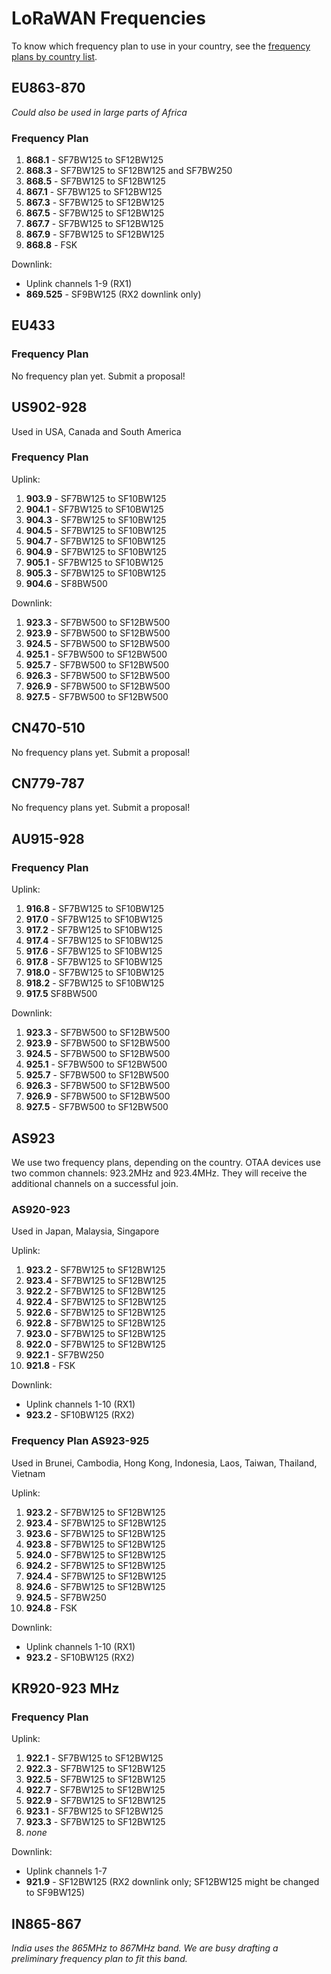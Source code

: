 # LoRaWAN Frequencies

To know which frequency plan to use in your country, see the [frequency plans by country list](By-Country).

## EU863-870

_Could also be used in large parts of Africa_

### Frequency Plan

1. **868.1** - SF7BW125 to SF12BW125
2. **868.3** - SF7BW125 to SF12BW125 and SF7BW250
3. **868.5** - SF7BW125 to SF12BW125
4. **867.1** - SF7BW125 to SF12BW125
5. **867.3** - SF7BW125 to SF12BW125
6. **867.5** - SF7BW125 to SF12BW125
7. **867.7** - SF7BW125 to SF12BW125
8. **867.9** - SF7BW125 to SF12BW125
9. **868.8** - FSK

Downlink:

- Uplink channels 1-9 (RX1)
- **869.525** - SF9BW125 (RX2 downlink only)

## EU433

### Frequency Plan

No frequency plan yet. Submit a proposal!

## US902-928

Used in USA, Canada and South America

### Frequency Plan

Uplink:

1. **903.9** - SF7BW125 to SF10BW125
2. **904.1** - SF7BW125 to SF10BW125
3. **904.3** - SF7BW125 to SF10BW125
4. **904.5** - SF7BW125 to SF10BW125
5. **904.7** - SF7BW125 to SF10BW125
6. **904.9** - SF7BW125 to SF10BW125
7. **905.1** - SF7BW125 to SF10BW125
8. **905.3** - SF7BW125 to SF10BW125
9. **904.6** - SF8BW500

Downlink:

1. **923.3** - SF7BW500 to SF12BW500
2. **923.9** - SF7BW500 to SF12BW500
3. **924.5** - SF7BW500 to SF12BW500
4. **925.1** - SF7BW500 to SF12BW500
5. **925.7** - SF7BW500 to SF12BW500
6. **926.3** - SF7BW500 to SF12BW500
7. **926.9** - SF7BW500 to SF12BW500
8. **927.5** - SF7BW500 to SF12BW500

## CN470-510
No frequency plans yet. Submit a proposal!

## CN779-787
No frequency plans yet. Submit a proposal!

## AU915-928

### Frequency Plan

Uplink:

1. **916.8** - SF7BW125 to SF10BW125
2. **917.0** - SF7BW125 to SF10BW125
3. **917.2** - SF7BW125 to SF10BW125
4. **917.4** - SF7BW125 to SF10BW125
5. **917.6** - SF7BW125 to SF10BW125
6. **917.8** - SF7BW125 to SF10BW125
7. **918.0** - SF7BW125 to SF10BW125
8. **918.2** - SF7BW125 to SF10BW125
9. **917.5** SF8BW500

Downlink:

1. **923.3** - SF7BW500 to SF12BW500
2. **923.9** - SF7BW500 to SF12BW500
3. **924.5** - SF7BW500 to SF12BW500
4. **925.1** - SF7BW500 to SF12BW500
5. **925.7** - SF7BW500 to SF12BW500
6. **926.3** - SF7BW500 to SF12BW500
7. **926.9** - SF7BW500 to SF12BW500
8. **927.5** - SF7BW500 to SF12BW500

## AS923

We use two frequency plans, depending on the country. OTAA devices use two common channels: 923.2MHz and 923.4MHz. They will receive the additional channels on a successful join.

### AS920-923

Used in Japan, Malaysia, Singapore

Uplink:

1. **923.2** - SF7BW125 to SF12BW125
2. **923.4** - SF7BW125 to SF12BW125
3. **922.2** - SF7BW125 to SF12BW125
4. **922.4** - SF7BW125 to SF12BW125
5. **922.6** - SF7BW125 to SF12BW125
6. **922.8** - SF7BW125 to SF12BW125
7. **923.0** - SF7BW125 to SF12BW125
8. **922.0** - SF7BW125 to SF12BW125
9. **922.1** - SF7BW250
10. **921.8** - FSK

Downlink:

- Uplink channels 1-10 (RX1)
- **923.2** - SF10BW125 (RX2)

### Frequency Plan AS923-925

Used in Brunei, Cambodia, Hong Kong, Indonesia, Laos, Taiwan, Thailand, Vietnam

Uplink:

1. **923.2** - SF7BW125 to SF12BW125
2. **923.4** - SF7BW125 to SF12BW125
3. **923.6** - SF7BW125 to SF12BW125
4. **923.8** - SF7BW125 to SF12BW125
5. **924.0** - SF7BW125 to SF12BW125
6. **924.2** - SF7BW125 to SF12BW125
7. **924.4** - SF7BW125 to SF12BW125
8. **924.6** - SF7BW125 to SF12BW125
9. **924.5** - SF7BW250
10. **924.8** - FSK

Downlink:

- Uplink channels 1-10 (RX1)
- **923.2** - SF10BW125 (RX2)

## KR920-923 MHz

### Frequency Plan

Uplink:

1. **922.1** - SF7BW125 to SF12BW125
2. **922.3** - SF7BW125 to SF12BW125
3. **922.5** - SF7BW125 to SF12BW125
4. **922.7** - SF7BW125 to SF12BW125
5. **922.9** - SF7BW125 to SF12BW125
6. **923.1** - SF7BW125 to SF12BW125
7. **923.3** - SF7BW125 to SF12BW125
8. _none_

Downlink:

- Uplink channels 1-7
- **921.9** - SF12BW125 (RX2 downlink only; SF12BW125 might be changed to SF9BW125)

## IN865-867

_India uses the 865MHz to 867MHz band. We are busy drafting a preliminary frequency plan to fit this band._
